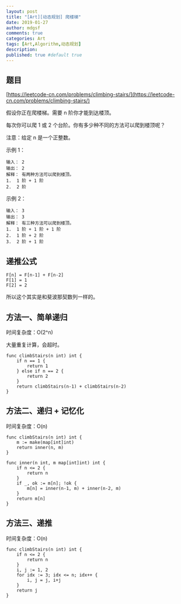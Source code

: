```yaml
---
layout: post
title: "[Art][动态规划] 爬楼梯"
date: 2019-01-27
author: mdgsf
comments: true
categories: Art
tags: [Art,Algorithm,动态规划]
description:
published: true #default true
---
```


## 题目

[https://leetcode-cn.com/problems/climbing-stairs/](https://leetcode-cn.com/problems/climbing-stairs/)

假设你正在爬楼梯。需要 n 阶你才能到达楼顶。

每次你可以爬 1 或 2 个台阶。你有多少种不同的方法可以爬到楼顶呢？

注意：给定 n 是一个正整数。

示例 1：

```
输入： 2
输出： 2
解释： 有两种方法可以爬到楼顶。
1.  1 阶 + 1 阶
2.  2 阶
```

示例 2：

```
输入： 3
输出： 3
解释： 有三种方法可以爬到楼顶。
1.  1 阶 + 1 阶 + 1 阶
2.  1 阶 + 2 阶
3.  2 阶 + 1 阶
```

## 递推公式

```
F[n] = F[n-1] + F[n-2]
F[1] = 1
F[2] = 2
```

所以这个其实是和斐波那契数列一样的。

## 方法一、简单递归

时间复杂度：O(2^n)

大量重复计算，会超时。

```golang
func climbStairs(n int) int {
	if n == 1 {
		return 1
	} else if n == 2 {
		return 2
	}
	return climbStairs(n-1) + climbStairs(n-2)
}
```

## 方法二、递归 + 记忆化

时间复杂度：O(n)

```golang
func climbStairs(n int) int {
	m := make(map[int]int)
	return inner(n, m)
}

func inner(n int, m map[int]int) int {
	if n <= 2 {
		return n
	}
	if _, ok := m[n]; !ok {
		m[n] = inner(n-1, m) + inner(n-2, m)
	}
	return m[n]
}
```

## 方法三、递推

时间复杂度：O(n)

```golang
func climbStairs(n int) int {
	if n <= 2 {
		return n
	}
	i, j := 1, 2
	for idx := 3; idx <= n; idx++ {
		i, j = j, i+j
	}
	return j
}
```
